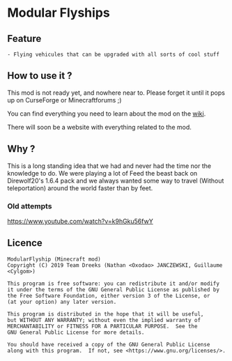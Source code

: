 # Modular Flyships

## Feature
    - Flying vehicules that can be upgraded with all sorts of cool stuff
    
## How to use it ?
This mod is not ready yet, and nowhere near to. Please forget it until it pops up on CurseForge or Minecraftforums ;)

You can find everything you need to learn about the mod on the [wiki](https://github.com/dreeks/ModularFlyships/wiki).

There will soon be a website with everything related to the mod.

## Why ?
This is a long standing idea that we had and never had the time nor the knowledge to do. We were playing a lot of Feed the beast back on Direwolf20's 1.6.4 pack and we always wanted some way to travel (Without teleportation) around the world faster than by feet.

### Old attempts
https://www.youtube.com/watch?v=k9hGku56fwY

## Licence
    ModularFlyship (Minecraft mod)
    Copyright (C) 2019 Team Dreeks (Nathan <Oxodao> JANCZEWSKI, Guillaume <Cylgom>)

    This program is free software: you can redistribute it and/or modify
    it under the terms of the GNU General Public License as published by
    the Free Software Foundation, either version 3 of the License, or
    (at your option) any later version.

    This program is distributed in the hope that it will be useful,
    but WITHOUT ANY WARRANTY; without even the implied warranty of
    MERCHANTABILITY or FITNESS FOR A PARTICULAR PURPOSE.  See the
    GNU General Public License for more details.

    You should have received a copy of the GNU General Public License
    along with this program.  If not, see <https://www.gnu.org/licenses/>.
